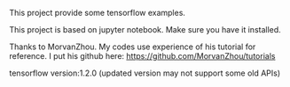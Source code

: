 This project provide some tensorflow examples.  
  
This project is based on jupyter notebook. Make sure you have it installed.  
  
Thanks to MorvanZhou. My codes use experience of his tutorial for reference. 
I put his github here: https://github.com/MorvanZhou/tutorials

tensorflow version:1.2.0 (updated version may not support some old APIs)
